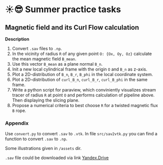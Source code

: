 # :sunny::sunglasses: Summer practice tasks

## Magnetic field and its Curl Flow calculation  

**Description**  

1. Convert `.sav` files to `.np`.
2. In the vicinity of radius `R` of any given point `O: {Ox, Oy, Oz}` calculate the mean magnetic field `B_mean`.
3. Use this vector `B_mean` as a plane normal `B_n`.  
4. Init a new local cylindrical frame with the origin `O` and `B_n` as z-axis.  
5. Plot a 2D-distribution of `B_n`, `B_r`, `B_phi` in the local coordinate system.  
6. Plot a 2D-distribution of `curl_B_n`, `curl_B_r`, `curl_B_phi` in the same frame.  
7. Write a python script for paraview, which conviniently visualizes stream tracer of radius `R` at point `O` and performs calculation of pipeline above. Then displaying the slicing plane.  
8. Propose a numerical criteria to best choose `R` for a twisted magnetic flux `B` rope.  


### Appendix  

Use `convert.py` to convert `.sav` to `.vtk`. In file `src/sav2vtk.py` you can find a function to convert `.sav` to `.np`.  

Some illustrations given in `/assets` dir.  

`.sav` file could be downloaded via link [Yandex.Drive](https://disk.yandex.ru/d/UjtpEJs-s5aEpA)  
